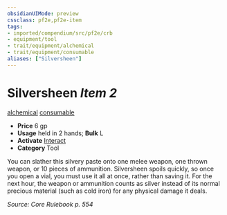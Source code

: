 ```yaml
---
obsidianUIMode: preview
cssclass: pf2e,pf2e-item
tags:
- imported/compendium/src/pf2e/crb
- equipment/tool
- trait/equipment/alchemical
- trait/equipment/consumable
aliases: ["Silversheen"]
---
```

# Silversheen *Item 2*  
[alchemical](alchemical.md)  [consumable](consumable.md)  

- **Price** 6 gp
- **Usage** held in 2 hands; **Bulk** L
- **Activate** [Interact](interact.md)
- **Category** Tool

You can slather this silvery paste onto one melee weapon, one thrown weapon, or 10 pieces of ammunition. Silversheen spoils quickly, so once you open a vial, you must use it all at once, rather than saving it. For the next hour, the weapon or ammunition counts as silver instead of its normal precious material (such as cold iron) for any physical damage it deals.

*Source: Core Rulebook p. 554*